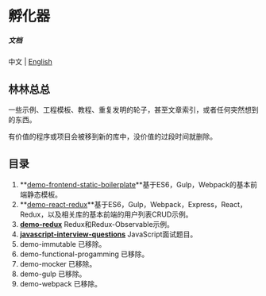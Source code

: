 # 孵化器

##### 文档

中文 | [English](https://github.com/oychao/incubator/blob/master/README-en.md)

## 林林总总

一些示例、工程模板、教程、重复发明的轮子，甚至文章索引，或者任何突然想到的东西。

有价值的程序或项目会被移到新的库中，没价值的过段时间就删除。

## 目录

1. **[demo-frontend-static-boilerplate](https://github.com/oychao/incubator/tree/master/demo-frontend-static-boilerplate)**基于ES6，Gulp，Webpack的基本前端静态模板。
2. **[demo-react-redux](https://github.com/oychao/incubator/tree/master/demo-react-redux)**基于ES6，Gulp，Webpack，Express，React，Redux，以及相关库的基本前端的用户列表CRUD示例。
3. **[demo-redux](https://github.com/oychao/incubator/tree/master/demo-redux)** Redux和Redux-Observable示例。
4. **[javascript-interview-questions](https://github.com/oychao/incubator/tree/master/javascript-interview-questions)** JavaScript面试题目。
5. demo-immutable 已移除。
6. demo-functional-progamming 已移除。
7. demo-mocker 已移除。
8. demo-gulp 已移除。
9. demo-webpack 已移除。